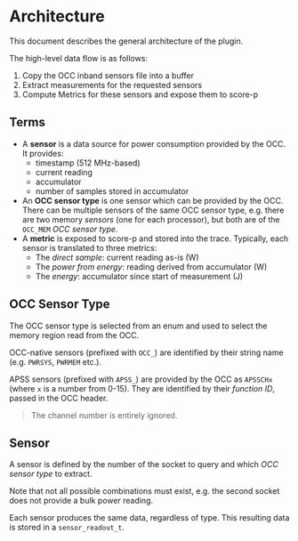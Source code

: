 # Architecture
This document describes the general architecture of the plugin.

The high-level data flow is as follows:

1. Copy the OCC inband sensors file into a buffer
2. Extract measurements for the requested sensors
3. Compute Metrics for these sensors and expose them to score-p

## Terms
- A **sensor** is a data source for power consumption provided by the OCC.
  It provides:
  - timestamp (512 MHz-based)
  - current reading
  - accumulator
  - number of samples stored in accumulator
- An **OCC sensor type** is one sensor which can be provided by the OCC.
  There can be multiple sensors of the same OCC sensor type,
  e.g. there are two memory *sensors* (one for each processor), but both are of the `OCC_MEM` *OCC sensor type*.
- A **metric** is exposed to score-p and stored into the trace.
  Typically, each sensor is translated to three metrics:
  - The *direct sample*: current reading as-is (W)
  - The *power from energy*: reading derived from accumulator (W)
  - The *energy*: accumulator since start of measurement (J)

## OCC Sensor Type
The OCC sensor type is selected from an enum and used to select the memory region read from the OCC.

OCC-native sensors (prefixed with `OCC_`) are identified by their string name (e.g. `PWRSYS`, `PWRMEM` etc.).

APSS sensors (prefixed with `APSS_`) are provided by the OCC as `APSSCHx` (where `x` is a number from 0-15).
They are identified by their *function ID*, passed in the OCC header.

> The channel number is entirely ignored.

## Sensor
A sensor is defined by the number of the socket to query and which *OCC sensor type* to extract.

Note that not all possible combinations must exist, e.g. the second socket does not provide a bulk power reading.

Each sensor produces the same data, regardless of type.
This resulting data is stored in a `sensor_readout_t`.

